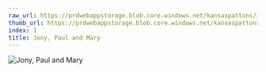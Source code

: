 ```yaml
---
raw_url: https://prdwebappstorage.blob.core.windows.net/kansaspattons/images/gallery-2009-10-18/img58363.jpg
thumb_url: https://prdwebappstorage.blob.core.windows.net/kansaspattons/images/gallery-2009-10-18/thumb_img58363.jpg
index: 1
title: Jony, Paul and Mary
---
```

![Jony, Paul and Mary](https://prdwebappstorage.blob.core.windows.net/kansaspattons/images/gallery-2009-10-18/img58363.jpg)